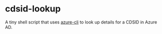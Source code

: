 # cdsid-lookup

A tiny shell script that uses [azure-cli](https://learn.microsoft.com/en-us/cli/azure/) to look up details for a CDSID in Azure AD.
